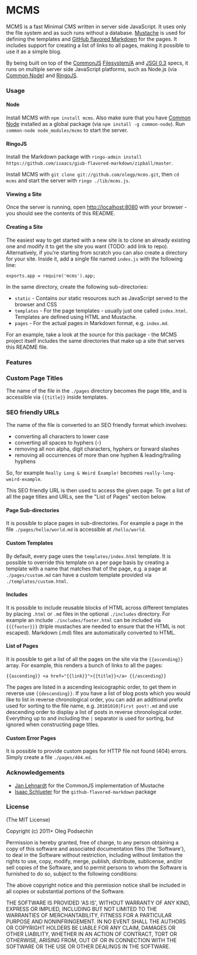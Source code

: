 # MCMS

MCMS is a fast Minimal CMS written in server side JavaScript. It uses only the file system and as such runs without a database. [Mustache](http://mustache.github.com/) is used for defining the templates and [GitHub flavored Markdown](https://github.com/isaacs/github-flavored-markdown) for the pages. It includes support for creating a list of links to all pages, making it possible to use it as a simple blog.

By being built on top of the [CommonJS](http://commonjs.org) [Filesystem/A](http://wiki.commonjs.org/wiki/Filesystem/A) and [JSGI 0.3](http://wiki.commonjs.org/wiki/JSGI/Level0/A/Draft2) specs, it runs on multiple server side JavaScript platforms, such as Node.js (via [Common Node](http://olegp.github.com/common-node/)) and [RingoJS](http://ringojs.org).

### Usage

#### Node

Install MCMS with `npm install mcms`. Also make sure that you have [Common Node](https://github.com/olegp/common-node/#readme) installed as a global package (via `npm install -g common-node`). Run `common-node node_modules/mcms` to start the server. 

#### RingoJS

Install the Markdown package with `ringo-admin install https://github.com/isaacs/giub-flavored-markdown/zipball/master`.

Install MCMS with `git clone git://github.com/olegp/mcms.git`, then `cd mcms` and start the server with `ringo ./lib/mcms.js`.

#### Viewing a Site

Once the server is running, open [http://localhost:8080](http://localhost:8080) with your browser - you should see the contents of this README.

#### Creating a Site

The easiest way to get started with a new site is to clone an already existing one and modify it to get the site you want (TODO: add link to repo). Alternatively, if you're starting from scratch you can also create a directory for your site. Inside it, add a single file named `index.js` with the following line:

    exports.app = require('mcms').app;

In the same directory, create the following sub-directories:

  * `static` - Contains our static resources such as JavaScript served to the browser and CSS
  * `templates` - For the page templates - usually just one called `index.html`. Templates are defined using HTML and Mustache.
  * `pages` - For the actual pages in Markdown format, e.g. `index.md`.

For an example, take a look at the source for this package - the MCMS project itself includes the same directories that make up a site that serves this README file.

### Features

### Custom Page Titles

The name of the file in the `./pages` directory becomes the page title, and is accessible via `{{title}}` inside templates.

### SEO friendly URLs

The name of the file is converted to an SEO friendly format which involves:

* converting all characters to lower case
* converting all spaces to hyphers (-)
* removing all non alpha, digit characters, hyphers or forward slashes
* removing all occurrences of more than one hyphen & leading/trailing hyphens

So, for example `Really Long & Weird Example!` becomes `really-long-weird-example`.

This SEO friendly URL is then used to access the given page. To get a list of all the page titles and URLs, see the "List of Pages" section below.

#### Page Sub-directories

It is possible to place pages in sub-directories. For example a page in the file `./pages/hello/world.md` is accessible at `/hello/world`.

#### Custom Templates

By default, every page uses the `templates/index.html` template. It is possible to override this template on a per page basis by creating a template with a name that matches that of the page, e.g. a page at `./pages/custom.md` can have a custom template provided via `./templates/custom.html`.  

#### Includes

It is possible to include reusable blocks of HTML across different templates by placing `.html` or `.md` files in the optional `./includes` directory. For example an include `./includes/footer.html` can be included via `{{{footer}}}` (triple mustaches are needed to ensure that the HTML is not escaped). Markdown (.md) files are automatically converted to HTML.

#### List of Pages

It is possible to get a list of all the pages on the site via the `{{ascending}}` array. For example, this renders a bunch of links to all the pages:

    {{ascending}} <a href="{{link}}">{{title}}</a> {{/ascending}}
    
The pages are listed in a ascending lexicographic order, to get them in reverse use `{{descending}}`. If you have a list of blog posts which you would like to list in reverse chronological order, you can add an additional prefix used for sorting to the file name, e.g. `20101010|First post!.md` and use descending order to display a list of posts in reverse chronological order. Everything up to and including the `|` separator is used for sorting, but ignored when constructing page titles.
    
#### Custom Error Pages

It is possible to provide custom pages for HTTP file not found (404) errors. Simply create a file `./pages/404.md`.

### Acknowledgements

  * [Jan Lehnardt](http://github.com/janl/) for the CommonJS implementation of Mustache
  * [Isaac Schlueter](http://github.com/isaacs/) for the `github-flavored-markdown` package

### License 

(The MIT License)

Copyright (c) 2011+ Oleg Podsechin

Permission is hereby granted, free of charge, to any person obtaining
a copy of this software and associated documentation files (the
'Software'), to deal in the Software without restriction, including
without limitation the rights to use, copy, modify, merge, publish,
distribute, sublicense, and/or sell copies of the Software, and to
permit persons to whom the Software is furnished to do so, subject to
the following conditions:

The above copyright notice and this permission notice shall be
included in all copies or substantial portions of the Software.

THE SOFTWARE IS PROVIDED 'AS IS', WITHOUT WARRANTY OF ANY KIND,
EXPRESS OR IMPLIED, INCLUDING BUT NOT LIMITED TO THE WARRANTIES OF
MERCHANTABILITY, FITNESS FOR A PARTICULAR PURPOSE AND NONINFRINGEMENT.
IN NO EVENT SHALL THE AUTHORS OR COPYRIGHT HOLDERS BE LIABLE FOR ANY
CLAIM, DAMAGES OR OTHER LIABILITY, WHETHER IN AN ACTION OF CONTRACT,
TORT OR OTHERWISE, ARISING FROM, OUT OF OR IN CONNECTION WITH THE
SOFTWARE OR THE USE OR OTHER DEALINGS IN THE SOFTWARE.
